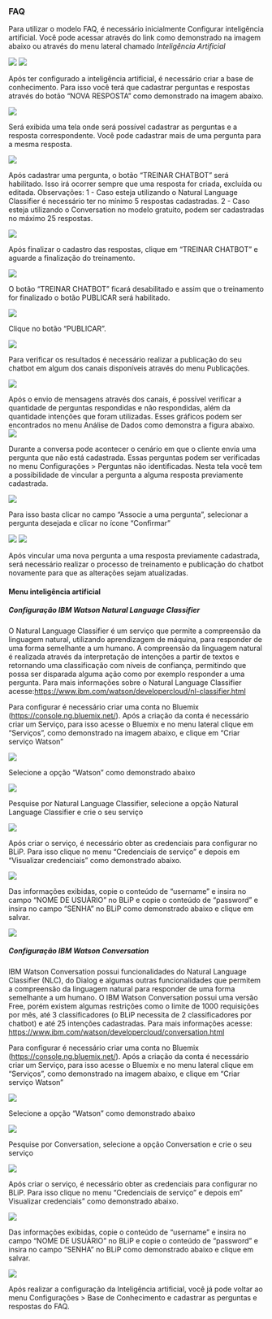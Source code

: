 ### FAQ

Para utilizar o modelo FAQ, é necessário inicialmente Configurar inteligência artificial. Você pode acessar através do link como demonstrado na imagem abaixo ou através do menu lateral chamado *Inteligência Artificial*

<img src="faq1.png" />

<img src="faq2.png" />

Após ter configurado a inteligência artificial, é necessário criar a base de conhecimento. Para isso você terá que cadastrar perguntas e respostas através do botão “NOVA RESPOSTA” como demonstrado na imagem abaixo.

<img src="faq3.png" />

Será exibida uma tela onde será possível cadastrar as perguntas e a resposta correspondente. Você pode cadastrar mais de uma pergunta para a mesma resposta.

<img src="faq4.png" />

Após cadastrar uma pergunta, o botão “TREINAR CHATBOT” será habilitado. Isso irá ocorrer sempre que uma resposta for criada, excluída ou editada.
Observações: 
1 - Caso esteja utilizando o Natural Language Classifier é necessário ter no mínimo 5 respostas cadastradas.
2 - Caso esteja utilizando o Conversation no modelo gratuito, podem ser cadastradas no máximo 25 respostas.
 
 <img src="faq5.png" />
 
Após finalizar o cadastro das respostas, clique em “TREINAR CHATBOT” e aguarde a finalização do treinamento.  

<img src="faq6.png" />

O botão “TREINAR CHATBOT” ficará desabilitado e assim que o treinamento for finalizado o botão PUBLICAR será habilitado. 
 
 <img src="faq7.png" />
 
Clique no botão “PUBLICAR”.

<img src="faq8.png" />

Para verificar os resultados é necessário realizar a publicação do seu chatbot em algum dos canais disponíveis através do menu Publicações.

<img src="faq9.png" />

Após o envio de mensagens através dos canais, é possível verificar a quantidade de perguntas respondidas e não respondidas, além da quantidade intenções que foram utilizadas. Esses gráficos podem ser encontrados no menu Análise de Dados como demonstra a figura abaixo.  
<img src="faq10.png" />

Durante a conversa pode acontecer o cenário em que o cliente envia uma pergunta que não está cadastrada. Essas perguntas podem ser verificadas no menu Configurações > Perguntas não identificadas. Nesta tela você tem a possibilidade de vincular a pergunta a alguma resposta previamente cadastrada.  

<img src="faq11.png" />

Para isso basta clicar no campo “Associe a uma pergunta”, selecionar a pergunta desejada e clicar no ícone “Confirmar”

<img src="faq12.png" />

<img src="faq13.png" />
 
Após vincular uma nova pergunta a uma resposta previamente cadastrada, será necessário realizar o processo de treinamento e publicação do chatbot novamente para que as alterações sejam atualizadas. 


#### Menu inteligência artificial

##### Configuração IBM Watson Natural Language Classifier

O Natural Language Classifier é um serviço que permite a compreensão da linguagem natural, utilizando aprendizagem de máquina, para responder de uma forma semelhante a um humano. A compreensão da linguagem natural é realizada através da interpretação de intenções a partir de textos e retornando uma classificação com níveis de confiança, permitindo que possa ser disparada alguma ação como por exemplo responder a uma pergunta. Para mais informações sobre o Natural Language Classifier acesse:https://www.ibm.com/watson/developercloud/nl-classifier.html

Para configurar é necessário criar uma conta no Bluemix (https://console.ng.bluemix.net/).
Após a criação da conta é necessário criar um Serviço, para isso acesse o Bluemix e no menu lateral clique em “Serviços”, como demonstrado na imagem abaixo, e clique em “Criar serviço Watson”

<img src="faq14.png" />

Selecione a opção “Watson” como demonstrado abaixo

<img src="faq15.png" />

Pesquise por Natural Language Classifier, selecione a opção Natural Language Classifier e crie o seu serviço

<img src="faq16.png" />

Após criar o serviço, é necessário obter as credenciais para configurar no BLiP. Para isso clique no menu “Credenciais de serviço” e depois em “Visualizar credenciais” como demonstrado abaixo. 

<img src="faq17.png" />

Das informações exibidas, copie o conteúdo de “username” e insira no campo “NOME DE USUÁRIO” no BLiP e copie o conteúdo de “password” e insira no campo “SENHA” no BLiP como demonstrado abaixo e clique em salvar.

<img src="faq18.png" />

##### Configuração IBM Watson Conversation

IBM Watson Conversation possui funcionalidades do Natural Language Classifier (NLC), do Dialog e algumas outras funcionalidades que permitem a compreensão da linguagem natural para responder de uma forma semelhante a um humano. O IBM Watson Conversation possui uma versão Free, porém existem algumas restrições como o limite de 1000 requisições por mês, até 3 classificadores (o BLiP necessita de 2 classificadores por chatbot) e até 25 intenções cadastradas. Para mais informações acesse: https://www.ibm.com/watson/developercloud/conversation.html

Para configurar é necessário criar uma conta no Bluemix (https://console.ng.bluemix.net/). Após a criação da conta é necessário criar um Serviço, para isso acesse o Bluemix e no menu lateral clique em “Serviços”, como demonstrado na imagem abaixo, e clique em “Criar serviço Watson”

<img src="faq19.png" />
 
Selecione a opção “Watson” como demonstrado abaixo

<img src="faq20.png" />

Pesquise por Conversation, selecione a opção Conversation e crie o seu serviço

<img src="faq21.png" />

Após criar o serviço, é necessário obter as credenciais para configurar no BLiP. Para isso clique no menu “Credenciais de serviço” e depois em” Visualizar credenciais” como demonstrado abaixo.

<img src="faq22.png" />

Das informações exibidas, copie o conteúdo de “username” e insira no campo “NOME DE USUÁRIO” no BLiP e copie o conteúdo de “password” e insira no campo “SENHA” no BLiP como demonstrado abaixo e clique em salvar.

<img src="faq23.png" />

Após realizar a configuração da Inteligência artificial, você já pode voltar ao menu Configurações > Base de Conhecimento e cadastrar as perguntas e respostas do FAQ.
